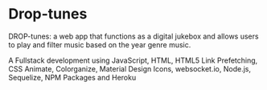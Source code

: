 # Drop-tunes

DROP-tunes: a web app that functions as a digital jukebox and allows users to play and filter music based on the year genre music. 

A Fullstack development using JavaScript, HTML, HTML5 Link Prefetching, CSS Animate, Colorganize, Material Design Icons, websocket.io, Node.js, Sequelize, NPM Packages and Heroku


